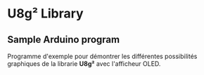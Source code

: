 # U8g² Library

## Sample Arduino program

Programme d'exemple pour démontrer les différentes possibilités graphiques de la librarie **U8g²** avec l'afficheur OLED.

